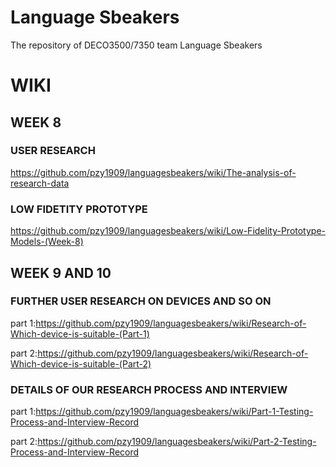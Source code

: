 # Language Sbeakers
The repository of DECO3500/7350 team Language Sbeakers

# WIKI
## WEEK 8
### USER RESEARCH
https://github.com/pzy1909/languagesbeakers/wiki/The-analysis-of-research-data
### LOW FIDETITY PROTOTYPE
https://github.com/pzy1909/languagesbeakers/wiki/Low-Fidelity-Prototype-Models-(Week-8)

## WEEK 9 AND 10
### FURTHER USER RESEARCH ON DEVICES AND SO ON
part 1:https://github.com/pzy1909/languagesbeakers/wiki/Research-of-Which-device-is-suitable-(Part-1)

part 2:https://github.com/pzy1909/languagesbeakers/wiki/Research-of-Which-device-is-suitable-(Part-2)

### DETAILS OF OUR RESEARCH PROCESS AND INTERVIEW
part 1:https://github.com/pzy1909/languagesbeakers/wiki/Part-1-Testing-Process-and-Interview-Record

part 2:https://github.com/pzy1909/languagesbeakers/wiki/Part-2-Testing-Process-and-Interview-Record

